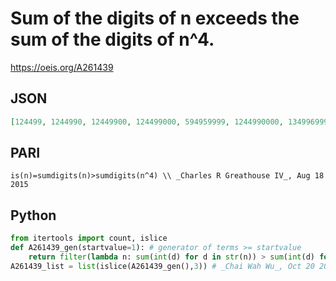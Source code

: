 # Sum of the digits of n exceeds the sum of the digits of n^4\.
https://oeis.org/A261439
## JSON
```JSON
[124499, 1244990, 12449900, 124499000, 594959999, 1244990000, 1349969999, 5949599990, 12449900000, 13499699990, 59495999900]
```
## PARI
```PARI
is(n)=sumdigits(n)>sumdigits(n^4) \\ _Charles R Greathouse IV_, Aug 18 2015
```
## Python
```Python
from itertools import count, islice
def A261439_gen(startvalue=1): # generator of terms >= startvalue
    return filter(lambda n: sum(int(d) for d in str(n)) > sum(int(d) for d in str(n**4)), count(max(startvalue,1)))
A261439_list = list(islice(A261439_gen(),3)) # _Chai Wah Wu_, Oct 20 2023
```
